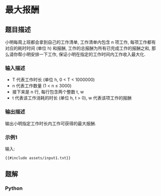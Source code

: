 # 最大报酬

## 题目描述

小明每周上班都会拿到自己的工作清单, 工作清单内包含 n 项工作, 每项工作都有对应的耗时时间 (单位 h) 和报酬,
工作的总报酬为所有已完成工作的报酬之和, 那么请你帮小明安排一下工作, 保证小明在指定的工作时间内工作收入最大化.

### 输入描述

- T 代表工作时长 (单位 h, 0 < T < 1000000)
- n 代表工作数量 (1 < n ≤ 3000)
- 接下来是 n 行, 每行包含两个整数 t, w
- t 代表该工作消耗的时长 (单位 h, t > 0), w 代表该项工作的报酬

### 输出描述

输出小明指定工作时长内工作可获得的最大报酬.

### 示例1

输入:

```text
{{#include assets/input1.txt}}
```

## 题解

### Python